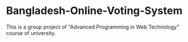 # Bangladesh-Online-Voting-System
This is a group project of "Advanced Programming in Web Technology" course of university.
